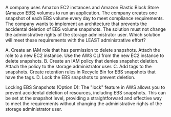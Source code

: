 A company uses Amazon EC2 instances and Amazon Elastic Block Store (Amazon EBS) volumes to run an application. The company creates one snapshot of each EBS volume every day to meet compliance requirements. The company wants to implement an architecture that prevents the accidental deletion of EBS volume snapshots. The solution must not change the administrative rights of the storage administrator user. Which solution will meet these requirements with the LEAST administrative effort? 

A. Create an IAM role that has permission to delete snapshots. Attach the role to a new EC2 instance. Use the AWS CLI from the new EC2 instance to delete snapshots. 
B. Create an IAM policy that denies snapshot deletion. Attach the policy to the storage administrator user. 
C. Add tags to the snapshots. Create retention rules in Recycle Bin for EBS snapshots that have the tags. 
D. Lock the EBS snapshots to prevent deletion.

Locking EBS Snapshots (Option D): The "lock" feature in AWS allows you to prevent accidental deletion of resources, including EBS snapshots. This can be set at the snapshot level, providing a straightforward and effective way to meet the requirements without changing the administrative rights of the storage administrator user.